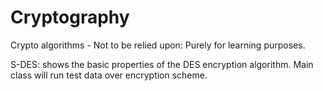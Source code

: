 # Cryptography
Crypto algorithms - Not to be relied upon: Purely for learning purposes.

S-DES: shows the basic properties of the DES encryption algorithm. Main class will run test data over encryption scheme.
